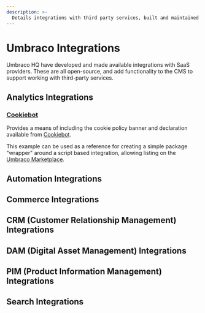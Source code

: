 ```yaml
---
description: >-
  Details integrations with third party services, built and maintained by Umbraco HQ.
---
```


# Umbraco Integrations

Umbraco HQ have developed and made available integrations with SaaS providers. These are all open-source, and add functionality to the CMS to support working with third-party services.

## Analytics Integrations

### [Cookiebot](cookiebot.md)

Provides a means of including the cookie policy banner and declaration available from [Cookiebot](https://www.cookiebot.com/).

This example can be used as a reference for creating a simple package "wrapper" around a script based integration, allowing listing on the [Umbraco Marketplace](https://marketplace.umbraco.com).

## Automation Integrations

## Commerce Integrations

## CRM (Customer Relationship Management) Integrations

## DAM (Digital Asset Management) Integrations

## PIM (Product Information Management) Integrations

## Search Integrations



